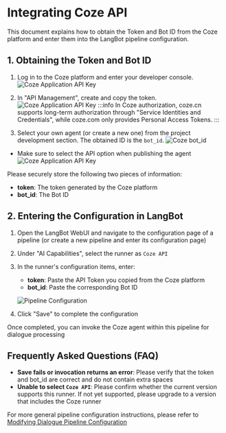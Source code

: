 # Integrating Coze API

This document explains how to obtain the Token and Bot ID from the Coze platform and enter them into the LangBot pipeline configuration.

## 1. Obtaining the Token and Bot ID

1. Log in to the Coze platform and enter your developer console.
![Coze Application API Key](/assets/image/zh/deploy/pipelines/coze/coze07.png)

2. In "API Management", create and copy the token.
![Coze Application API Key](/assets/image/zh/deploy/pipelines/coze/coze06.png)
:::info
In Coze authorization, coze.cn supports long-term authorization through "Service Identities and Credentials", while coze.com only provides Personal Access Tokens.
:::

3. Select your own agent (or create a new one) from the project development section. The obtained ID is the `bot_id`.
![Coze bot_id](/assets/image/zh/deploy/pipelines/coze/coze05.png)

* Make sure to select the API option when publishing the agent
![Coze Application API Key](/assets/image/zh/deploy/pipelines/coze/coze04.png)

Please securely store the following two pieces of information:
- **token**: The token generated by the Coze platform
- **bot_id**: The Bot ID

## 2. Entering the Configuration in LangBot

1. Open the LangBot WebUI and navigate to the configuration page of a pipeline (or create a new pipeline and enter its configuration page)

2. Under "AI Capabilities", select the runner as `Coze API`

3. In the runner's configuration items, enter:
   - **token**: Paste the API Token you copied from the Coze platform
   - **bot_id**: Paste the corresponding Bot ID
   
   ![Pipeline Configuration](/assets/image/zh/deploy/pipelines/coze/coze08.png)

4. Click "Save" to complete the configuration

Once completed, you can invoke the Coze agent within this pipeline for dialogue processing

## Frequently Asked Questions (FAQ)

- **Save fails or invocation returns an error**: Please verify that the token and bot_id are correct and do not contain extra spaces
- **Unable to select `Coze API`**: Please confirm whether the current version supports this runner. If not yet supported, please upgrade to a version that includes the Coze runner

For more general pipeline configuration instructions, please refer to [Modifying Dialogue Pipeline Configuration](/en/deploy/pipelines/readme)